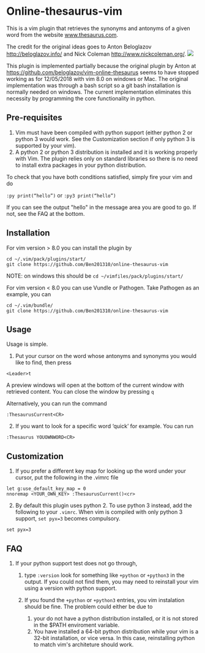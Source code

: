 # Online-thesaurus-vim
This is a vim plugin that retrieves the synonyms and antonyms of a given word from the website www.thesaurus.com.

The credit for the original ideas goes to Anton Beloglazov <http://beloglazov.info/> and Nick Coleman <http://www.nickcoleman.org/>.
![](./screenshot.png)

This plugin is implemented partially because the original plugin by Anton at
https://github.com/beloglazov/vim-online-thesaurus
seems to have stopped working as for 12/05/2018 with vim 8.0 on windows or Mac. The original implementation was through a bash script so a git bash installation is normally needed on windows. The current implementation eliminates this necessity by programming the core functionality in python.

## Pre-requisites
1) Vim must have been compiled with python support (either python 2 or python 3 would work. See the Customization section if only python 3 is supported by your vim).
2) A python 2 or python 3 distribution is installed and it is working properly with Vim. The plugin relies only on standard libraries so there is no need to install extra packages in your python distribution.

To check that you have both conditions satisfied, simply fire your vim and do

```:py print(“hello”)```
or
```:py3 print(“hello”)```

If you can see the output "hello" in the message area you are good to go. If not, see the FAQ at the bottom.

## Installation
For vim version > 8.0 you can install the plugin by
```
cd ~/.vim/pack/plugins/start/
git clone https://github.com/Ben201310/online-thesaurus-vim
```
NOTE: on windows this should be ```cd ~/vimfiles/pack/plugins/start/```

For vim version < 8.0 you can use Vundle or Pathogen. Take Pathogen as an example, you can
```
cd ~/.vim/bundle/
git clone https://github.com/Ben201310/online-thesaurus-vim
```

## Usage
Usage is simple.

1) Put your cursor on the word whose antonyms and synonyms you would like to find, then press
```
<Leader>t
 ```
 A preview windows will open at the bottom of the current window with retrieved content. You can close the window by pressing ```q```

Alternatively, you can run the command
```
:ThesaurusCurrent<CR>
```

2) If you want to look for a specific word ‘quick’ for example. You can run
```
:Thesaurus YOUOWNWORD<CR>
```

## Customization
1) If you prefer a different key map for looking up the word under your cursor, put the following in the .vimrc file
```
let g:use_default_key_map = 0
nnoremap <YOUR_OWN_KEY> :ThesaurusCurrent()<cr>
```
2) By default this plugin uses python 2. To use python 3 instead, add the following to your `.vimrc`. When vim is compiled with only python 3 support, `set pyx=3` becomes compulsory.

```
set pyx=3
```

## FAQ
1. If your python support test does not go through,
    1. type
    ```:version```
    look for something like ```+python``` or ```+python3``` in the output. If you could not find them, you may need to reinstall your vim using a version with python support.

    2. If you found the ```+python``` or ```+python3``` entries, you vim instalation should be fine. The problem could either be due to
        1. your do not have a python distribution installed, or it is not stored in the $PATH enviroment variable.
        2. You have installed a 64-bit python distribution while your vim is a 32-bit installation, or vice versa. In this case, reinstalling python to match vim's architeture should work.



